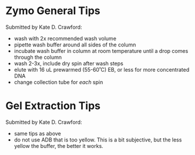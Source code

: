 # Zymo General Tips

Submitted by Kate D. Crawford:
- wash with 2x recommended wash volume
- pipette wash buffer around all sides of the column
- incubate wash buffer in column at room temperature until a drop comes through the column
- wash 2-3x, include dry spin after wash steps
- elute with 16 uL prewarmed (55-60˚C) EB, or less for more concentrated DNA
- change collection tube for *each* spin

# Gel Extraction Tips

Submitted by Kate D. Crawford:
- same tips as above
- do not use ADB that is too yellow. This is a bit subjective, but the less yellow the buffer, the better it works.
